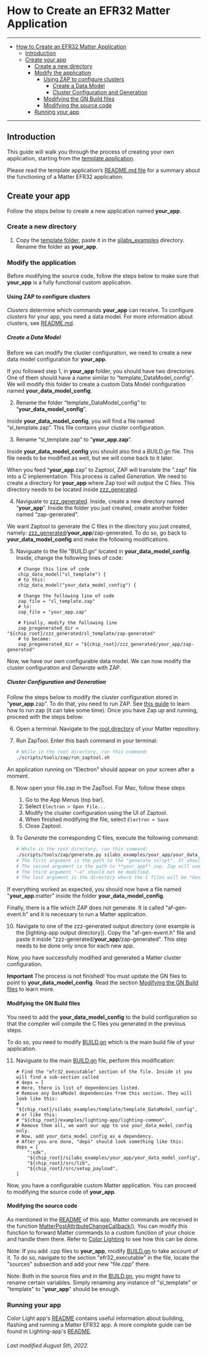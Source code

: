 # How to Create an EFR32 Matter Application

<hr>

-   [How to Create an EFR32 Matter Application](#how-to-create-an-efr32-matter-application)
    -   [Introduction](#introduction)
    -   [Create your app](#create-your-app)
        -   [Create a new directory](#create-a-new-directory)
        -   [Modify the application](#modify-the-application)
            -   [Using ZAP to configure clusters](#using-zap-to-configure-clusters)
                -   [Create a Data Model](#create-a-data-model)
                -   [Cluster Configuration and Generation](#cluster-configuration-and-generation)
            -   [Modifying the GN Build files](#modifying-the-gn-build-files)
            -   [Modifying the source code](#modifying-the-source-code)
        -   [Running your app](#running-your-app)

<hr>

## Introduction

This guide will walk you through the process of creating your own application,
starting from the [template application][1].

Please read the template application’s [README.md file](README.md) for a summary
about the functioning of a Matter EFR32 application.

## Create your app

Follow the steps below to create a new application named **your_app**.

### Create a new directory

1. Copy the [template folder][1], paste it in the [silabs_examples][2]
   directory. Rename the folder as **your_app**.

### Modify the application

Before modifying the source code, follow the steps below to make sure that
**your_app** is a fully functional custom application.

#### Using ZAP to configure clusters

_Clusters_ determine which commands **your_app** can receive. To configure
_clusters_ for your app, you need a data model. For more information about
clusters, see [README.md](README.md).

##### Create a Data Model

Before we can modify the cluster configuration, we need to create a new data
model configuration for **your_app**.

If you followed step 1, in **your_app** folder, you should have two directories.
One of them should have a name similar to “template_DataModel_config”. We will
modify this folder to create a custom Data Model configuration named
**your_data_model_config**.

2. Rename the folder “template_DataModel_config” to
   “**your_data_model_config**”.

Inside **your_data_model_config**, you will find a file named “sl_template.zap”.
This file contains your cluster configuration.

3. Rename “sl_template.zap” to “**your_app.zap**”.

Inside **your_data_model_config** you should also find a BUILD.gn file. This
file needs to be modified as well, but we will come back to it later.

When you feed “**your_app**.zap” to Zaptool, ZAP will translate the ".zap" file
into a C implementation. This process is called _Generation_. We need to create
a directory for **your_app** where Zap tool will output the C files. This
directory needs to be located inside [zzz_generated][3].

4. Naviguate to [zzz_generated][3]. Inside, create a new directory named
   “**your_app**”. Inside the folder you just created, create another folder
   named “zap-generated”.

We want Zaptool to generate the C files in the directory you just created,
namely: [zzz_generated][3]/**your_app**/zap-generated. To do so, go back to
**your_data_model_config** and make the following modifications.

5. Naviguate to the file “BUILD.gn” located in **your_data_model_config**.
   Inside, change the following lines of code:

```gn
	# Change this line of code
	chip_data_model("sl_template") {
	# to this:
	chip_data_model("your_data_model_config") {
```

```gn
	# Change the following line of code
	zap_file = "sl_template.zap"
	# to:
	zap_file = "your_app.zap"
```

```gn
	# Finally, modify the following line
	zap_pregenerated_dir = "${chip_root}/zzz_generated/sl_template/zap-generated"
	# to become:
	zap_pregenerated_dir = "${chip_root}/zzz_generated/your_app/zap-generated"
```

Now, we have our own configurable data model. We can now modify the cluster
configuration and _Generate_ with ZAP.

##### Cluster Configuration and Generation

Follow the steps below to modify the cluster configuration stored in
“**your_app**.zap”. To do that, you need to run ZAP. See [this guide][4] to
learn how to run zap (it can take some time). Once you have Zap up and running,
proceed with the steps below:

6. Open a terminal. Navigate to the [root directory][5] of your Matter
   repository.

7. Run ZapTool. Enter this bash command in your terminal:

    ```bash
    # While in the root directory, run this command:
    ./scripts/tools/zap/run_zaptool.sh
    ```

An application running on “Electron” should appear on your screen after a
moment.

8. Now open your file.zap in the ZapTool. For Mac, follow these steps

    1. Go to the App Menus (top bar).
    2. Select `Electron > Open File...`
    3. Modify the cluster configuration using the UI of Zaptool.
    4. When finished modifying the file, select `Electron > Save`
    5. Close Zaptool.

9. To _Generate_ the corresponding C files, execute the following command:

    ```bash
    # While in the root directory, run this command:
    ./scripts/tools/zap/generate.py silabs_examples/your_app/your_data_model_config/your_app.zap -o zzz_generated/your_app/zap-generated
    # The first argument is the path to the "generate script". It should not be changed.
    # The second argument is the path to **your_app**.zap. Zap will use it to *Generate*.
    # The third argument "-o" should not be modified.
    # The last argument is the directory where the C files will be *Generated*.
    ```

If everything worked as expected, you should now have a file named
"**your_app**.matter" inside the folder **your_data_model_config**.

Finally, there is a file which ZAP does not generate. It is called
"af-gen-event.h" and it is necessary to run a Matter application.

10. Navigate to one of the zzz-generated output directory (one example is the
    [lighting-app output directory]). Copy the "af-gen-event.h" file and paste
    it inside "zzz-generated/**your_app**/zap-generated". This step needs to be
    done only once for each new app.

Now, you have successfully modified and generated a Matter cluster
configuration.

**Important** The process is not finished! You must update the GN files to point
to **your_data_model_config**. Read the section [Modifying the GN Build
files][6] to learn more.

#### Modifying the GN Build files

You need to add the **your_data_model_config** to the build configuration so
that the compiler will compile the C files you generated in the previous steps.

To do so, you need to modify [BUILD.gn](BUILD.gn) which is the main build file
of your application.

11. Naviguate to the main [BUILD.gn](BUILD.gn) file, perform this modification:

    ```gn
    # Find the "efr32_executable" section of the file. Inside it you will find a sub-section called
    # deps = [
    # Here, there is list of dependencies listed.
    # Remove any DataModel dependencies from this section. They will look like this:
    # "${chip_root}/silabs_examples/template/template_DataModel_config",
    # or like this:
    # "${chip_root}/examples/lighting-app/lighting-common",
    # Remove them all, we want our app to use your_data_model_config only.
    # Now, add your_data_model_config as a dependency.
    # After you are done, "deps" should look something like this:
    deps = [
        ":sdk",
        "${chip_root}/silabs_examples/your_app/your_data_model_config",
        "${chip_root}/src/lib",
        "${chip_root}/src/setup_payload",
    ]
    ```

Now, you have a configurable custom Matter application. You can proceed to
modifying the source code of **your_app**.

#### Modifying the source code

As mentioned in the [README](README.md) of this app, Matter commands are
received in the function [MatterPostAttributeChangeCallback()][7]. You can
modify this function to forward Matter commands to a custom function of your
choice and handle them there. Refer to [Color Lighting][8] to see how this can
be done.

Note: If you add .cpp files to **your_app**, modify [BUILD.gn](BUILD.gn) to take
account of it. To do so, navigate to the section "efr32_executable" in the file,
locate the "sources" subsection and add your new "file.cpp" there.

Note: Both in the source files and in the [BUILD.gn](BUILD.gn), you might have
to rename certain variables. Simply renaming any instance of "sl_template" or
"template" to "**your_app**" should be enough.

### Running your app

Color Light app's [README][9] contains useful information about building,
flashing and running a Matter EFR32 app. A more complete guide can be found in
Lighting-app's [README](../../../examples/lighting-app/efr32/README.md).

###### Last modified August 5th, 2022.

[1]: ../../template/
[2]: ../../../silabs_examples/
[3]: ../../../zzz_generated/
[4]: ../../../third_party/zap/repo/README.md
[5]: ../../../
[6]: #Modifying-the-GN-Build-files
[7]: src/ZclCallbacks.cpp
[8]: ../../sl-newLight/efr32/src/
[9]: ../../sl-newLight/efr32/README.md
